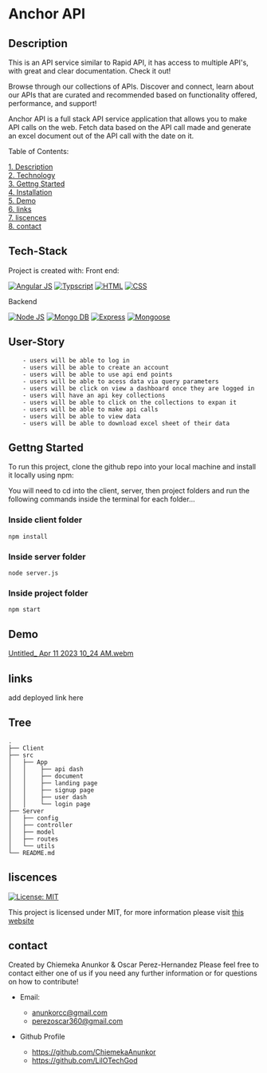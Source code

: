 # Anchor API


## Description

This is an API service similar to Rapid API, it has access to multiple API's, with great and clear documentation. Check it out! 

Browse through our collections of APIs. Discover and connect, learn about our APIs that are curated and recommended based on functionality offered, performance, and support!

Anchor API is a full stack API service application that allows you to make API calls on the web. Fetch data based on the API call made and generate an excel document out of the API call with the date on it. 


Table of Contents:

[1. Description](#Description)  
[2. Technology](#Tech-Stack)  
[3. Gettng Started](#Gettng-Started)  
[4. Installation](#Installation)  
[5. Demo](#Demo)  
[6. links ](#links)  
[7. liscences](#liscences)  
[8. contact](#contact)



## Tech-Stack

Project is created with:
Front end:

[![Angular JS](https://img.shields.io/badge/Tech-Angular%20JS-red.svg)](https://opensource.org/licenses/MIT)
[![Typscript](https://img.shields.io/badge/Tech-Typscript-blue.svg)](https://opensource.org/licenses/MIT)
[![HTML](https://img.shields.io/badge/Tech-HTML-orange.svg)](https://opensource.org/licenses/MIT)
[![CSS](https://img.shields.io/badge/Tech-CSS-blue.svg)](https://opensource.org/licenses/MIT)

Backend

[![Node JS](https://img.shields.io/badge/Tech-Node%20JS-yellowgreen.svg)](https://opensource.org/licenses/MIT)
[![Mongo DB](https://img.shields.io/badge/Tech-MonoDB-blue.svg)](https://opensource.org/licenses/MIT)
[![Express](https://img.shields.io/badge/Tech-Express-red.svg)](https://opensource.org/licenses/MIT)
[![Mongoose](https://img.shields.io/badge/Tech-CSS-lightgrey.svg)](https://opensource.org/licenses/MIT)

## User-Story

```
    - users will be able to log in
    - users will be able to create an account
    - users will be able to use api end points
    - users will be able to acess data via query parameters
    - users will be click on view a dashboard once they are logged in
    - users will have an api key collections
    - users will be able to click on the collections to expan it
    - users will be able to make api calls
    - users will be able to view data
    - users will be able to download excel sheet of their data

```

## Gettng Started

To run this project, clone the github repo into your local machine and install it locally using npm:

You will need to cd into the client, server, then project folders and run the following commands inside the terminal for each folder...

### Inside client folder

```
npm install
```
### Inside server folder

```
node server.js
```
### Inside project folder 

```
npm start
```


## Demo

[Untitled_ Apr 11 2023 10_24 AM.webm](https://user-images.githubusercontent.com/112797175/231222534-5e18b30a-71c9-41f9-a9dc-76c86f6bca85.webm)

## links

add deployed link here

## Tree

```
.
├── Client
├── src
│   ├── App
│   │    ├── api dash
│   │    ├── document
│   │    ├── landing page
│   │    ├── signup page
│   │    ├── user dash
│   │    └── login page
├── Server
│   ├── config
│   ├── controller
│   ├── model
│   ├── routes
│   └── utils
└── README.md
```

## liscences

[![License: MIT](https://img.shields.io/badge/License-MIT-yellow.svg)](https://opensource.org/licenses/MIT)

This project is licensed under MIT, for more information please visit [this website](https://opensource.org/licenses/MIT)

## contact

Created by Chiemeka Anunkor & Oscar Perez-Hernandez
Please feel free to contact either one of us if you need any further information or for questions on how to contribute!

- Email:
   - anunkorcc@gmail.com
   - perezoscar360@gmail.com


- Github Profile
   - https://github.com/ChiemekaAnunkor
   - https://github.com/LilOTechGod    
